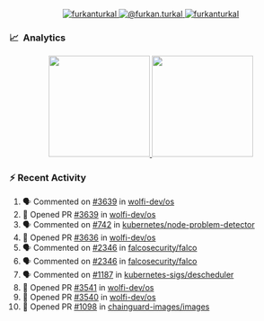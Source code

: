 <p align="center">
  <a href="https://linkedin.com/in/furkanturkal" target="blank">
    <img src="https://img.shields.io/badge/linkedin-%230077B5.svg?&style=for-the-badge&logo=linkedin&logoColor=white" alt="furkanturkal" />
  </a>
  <a href="https://medium.com/@furkan.turkal" target="blank">
    <img src="https://img.shields.io/badge/medium-%2312100E.svg?&style=for-the-badge&logo=medium&logoColor=white" alt="@furkan.turkal" />
  </a>
  <a href="https://twitter.com/furkanturkaI" target="blank">
    <img src="https://img.shields.io/badge/Twitter-1DA1F2?style=for-the-badge&logo=twitter&logoColor=white" alt="furkanturkaI" />
  </a>
</p>

### 📈 &nbsp;Analytics

<p align="center">
  <a href="https://coderstats.net/github/#Dentrax">
    <img height="180em" src="https://github-readme-stats-eight-theta.vercel.app/api?username=Dentrax&show_icons=true&theme=algolia&include_all_commits=true&count_private=true&line_height=26"/>
    <img height="180em" src="https://github-readme-stats-eight-theta.vercel.app/api/top-langs/?username=Dentrax&layout=compact&langs_count=8&theme=algolia&line_height=26"/>
  </a>
</p>

### :zap: Recent Activity

<!--START_SECTION:activity-->
1. 🗣 Commented on [#3639](https://github.com/wolfi-dev/os/pull/3639#issuecomment-1637068005) in [wolfi-dev/os](https://github.com/wolfi-dev/os)
2. 💪 Opened PR [#3639](https://github.com/wolfi-dev/os/pull/3639) in [wolfi-dev/os](https://github.com/wolfi-dev/os)
3. 🗣 Commented on [#742](https://github.com/kubernetes/node-problem-detector/issues/742#issuecomment-1637033693) in [kubernetes/node-problem-detector](https://github.com/kubernetes/node-problem-detector)
4. 💪 Opened PR [#3636](https://github.com/wolfi-dev/os/pull/3636) in [wolfi-dev/os](https://github.com/wolfi-dev/os)
5. 🗣 Commented on [#2346](https://github.com/falcosecurity/falco/issues/2346#issuecomment-1635439846) in [falcosecurity/falco](https://github.com/falcosecurity/falco)
6. 🗣 Commented on [#2346](https://github.com/falcosecurity/falco/issues/2346#issuecomment-1635439622) in [falcosecurity/falco](https://github.com/falcosecurity/falco)
7. 🗣 Commented on [#1187](https://github.com/kubernetes-sigs/descheduler/issues/1187#issuecomment-1635352458) in [kubernetes-sigs/descheduler](https://github.com/kubernetes-sigs/descheduler)
8. 💪 Opened PR [#3541](https://github.com/wolfi-dev/os/pull/3541) in [wolfi-dev/os](https://github.com/wolfi-dev/os)
9. 💪 Opened PR [#3540](https://github.com/wolfi-dev/os/pull/3540) in [wolfi-dev/os](https://github.com/wolfi-dev/os)
10. 💪 Opened PR [#1098](https://github.com/chainguard-images/images/pull/1098) in [chainguard-images/images](https://github.com/chainguard-images/images)
<!--END_SECTION:activity-->
